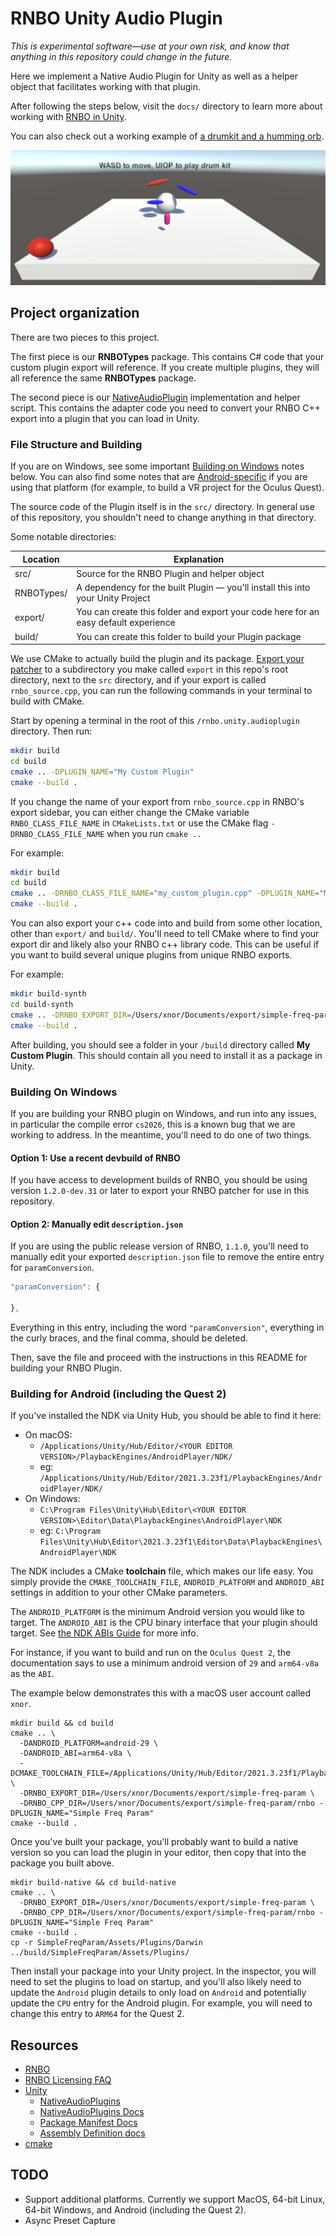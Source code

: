 # RNBO Unity Audio Plugin

*This is experimental software—use at your own risk, and know that anything in this repository could change in the future.*


Here we implement a Native Audio Plugin for Unity as well as a helper object that facilitates working with that plugin.

After following the steps below, visit the `docs/` directory to learn more about working with [RNBO in Unity](docs/README.md).

You can also check out a working example of [a drumkit and a humming orb](https://cycling74-assets.nyc3.digitaloceanspaces.com/rnbo/unity/example-projects/RNBODrumkit.zip).

![Drum Kit and Orb](docs/images/drumkit-orb.png)

## Project organization

There are two pieces to this project.

The first piece is our **RNBOTypes** package. This contains C# code that your custom plugin 
export will reference. If you create multiple plugins, they will all reference the same **RNBOTypes** 
package.

The second piece is our [NativeAudioPlugin](https://docs.unity3d.com/Manual/AudioMixerNativeAudioPlugin.html) implementation and helper script.  This contains the
adapter code you need to convert your RNBO C++ export into a plugin that you can load in Unity.

### File Structure and Building

If you are on Windows, see some important [Building on Windows](#building-on-windows) notes below. You can also find some notes that are [Android-specific](#building-for-android-including-the-quest-2) if you are using that platform (for example, to build a VR project for the Oculus Quest).

The source code of the Plugin itself is in the `src/` directory. In general use of this repository, you shouldn't need to change anything in that directory.

Some notable directories:

| Location                          | Explanation   |
| --------------------------------- | ------------- |
| src/                              | Source for the RNBO Plugin and helper object |
| RNBOTypes/  | A dependency for the built Plugin — you'll install this into your Unity Project |
| export/                           | You can create this folder and export your code here for an easy default experience |
| build/          | You can create this folder to build your Plugin package |

We use CMake to actually build the plugin and its package. [Export your patcher](https://rnbo.cycling74.com/learn/the-cpp-source-code-target-introduction) to a subdirectory
you make called `export` in this repo's root directory, next to the `src` directory, and if your export is called `rnbo_source.cpp`, you can run the following commands in your terminal to build with CMake. 

Start by opening a terminal in the root of this `/rnbo.unity.audioplugin` directory. Then run:

```sh
mkdir build
cd build
cmake .. -DPLUGIN_NAME="My Custom Plugin"
cmake --build .
```
If you change the name of your export from `rnbo_source.cpp` in RNBO's export sidebar, you can either change the CMake variable `RNBO_CLASS_FILE_NAME` in `CMakeLists.txt` or use the CMake flag `-DRNBO_CLASS_FILE_NAME` when you run `cmake ..`

For example:

```sh
mkdir build
cd build
cmake .. -DRNBO_CLASS_FILE_NAME="my_custom_plugin.cpp" -DPLUGIN_NAME="My Custom Plugin"
cmake --build .
```

You can also export your c++ code into and build from some other location, other than `export/` and `build/`.
You'll need to tell CMake where to find your export dir and likely also your RNBO c++ library code.
This can be useful if you want to build several unique plugins from unique RNBO exports.

For example:

```sh
mkdir build-synth
cd build-synth
cmake .. -DRNBO_EXPORT_DIR=/Users/xnor/Documents/export/simple-freq-param -DRNBO_CPP_DIR=/Users/xnor/Documents/export/simple-freq-param/rnbo -DPLUGIN_NAME="Simple Freq Param" 
cmake --build .
```

After building, you should see a folder in your `/build` directory called **My Custom Plugin**. This should contain
all you need to install it as a package in Unity.

### Building On Windows

If you are building your RNBO plugin on Windows, and run into any issues, in particular the compile error `cs2026`, this is a known bug that we are working to address. In the meantime, you'll need to do one of two things. 

#### Option 1: Use a recent devbuild of RNBO

If you have access to development builds of RNBO, you should be using version `1.2.0-dev.31` or later to export your RNBO patcher for use in this repository. 

#### Option 2: Manually edit `description.json`

If you are using the public release version of RNBO, `1.1.0`, you'll need to manually edit your exported `description.json` file to remove the entire entry for `paramConversion`. 

```js
"paramConversion": {

},
```

Everything in this entry, including the word `"paramConversion"`, everything in the curly braces, and the final comma, should be deleted.

Then, save the file and proceed with the instructions in this README for building your RNBO Plugin.

### Building for Android (including the Quest 2)

If you've installed the NDK via Unity Hub, you should be able to find it here:

* On macOS:
  * `/Applications/Unity/Hub/Editor/<YOUR EDITOR VERSION>/PlaybackEngines/AndroidPlayer/NDK/`
  * eg: `/Applications/Unity/Hub/Editor/2021.3.23f1/PlaybackEngines/AndroidPlayer/NDK/`
* On Windows:
  * `C:\Program Files\Unity\Hub\Editor\<YOUR EDITOR VERSION>\Editor\Data\PlaybackEngines\AndroidPlayer\NDK`
  * eg: `C:\Program Files\Unity\Hub\Editor\2021.3.23f1\Editor\Data\PlaybackEngines\AndroidPlayer\NDK`

The NDK includes a CMake **toolchain** file, which makes our life easy.
You simply provide the `CMAKE_TOOLCHAIN_FILE`, `ANDROID_PLATFORM` and `ANDROID_ABI` settings in addition to your other CMake parameters.

The `ANDROID_PLATFORM` is the minimum Android version you would like to target.
The `ANDROID_ABI` is the CPU binary interface that your plugin should target. See [the NDK ABIs Guide](https://developer.android.com/ndk/guides/abis) for more info.

For instance, if you want to build and run on the `Oculus Quest 2`, the documentation says to use a minimum android version of `29` and `arm64-v8a` as the `ABI`. 

The example below demonstrates this with a macOS user account called `xnor`.

```
mkdir build && cd build
cmake .. \
  -DANDROID_PLATFORM=android-29 \
  -DANDROID_ABI=arm64-v8a \
  -DCMAKE_TOOLCHAIN_FILE=/Applications/Unity/Hub/Editor/2021.3.23f1/PlaybackEngines/AndroidPlayer/NDK/build/cmake/android.toolchain.cmake \
  -DRNBO_EXPORT_DIR=/Users/xnor/Documents/export/simple-freq-param \
  -DRNBO_CPP_DIR=/Users/xnor/Documents/export/simple-freq-param/rnbo -DPLUGIN_NAME="Simple Freq Param" 
cmake --build .
```

Once you've built your package, you'll probably want to build a native version so you can load the plugin in your editor, then copy that into the package you built above.

```
mkdir build-native && cd build-native
cmake .. \
  -DRNBO_EXPORT_DIR=/Users/xnor/Documents/export/simple-freq-param \
  -DRNBO_CPP_DIR=/Users/xnor/Documents/export/simple-freq-param/rnbo -DPLUGIN_NAME="Simple Freq Param" 
cmake --build .
cp -r SimpleFreqParam/Assets/Plugins/Darwin ../build/SimpleFreqParam/Assets/Plugins/
```

Then install your package into your Unity project. In the inspector, you will need to set the plugins to load on startup,
and you'll also likely need to update the `Android` plugin details to only load on `Android` 
and potentially update the `CPU` entry for the Android plugin. For example, you will need to change this entry to `ARM64` for the Quest 2.


## Resources

* [RNBO](https://rnbo.cycling74.com/)
* [RNBO Licensing FAQ](https://support.cycling74.com/hc/en-us/articles/10730637742483-RNBO-Export-Licensing-FAQ)
* [Unity](https://unity.com/)
  * [NativeAudioPlugins](https://github.com/Unity-Technologies/NativeAudioPlugins)
  * [NativeAudioPlugins Docs](https://docs.unity3d.com/Manual/AudioMixerNativeAudioPlugin.html)
  * [Package Manifest Docs](https://docs.unity3d.com/Manual/upm-manifestPkg.html)
  * [Assembly Definition docs](https://docs.unity3d.com/Manual/ScriptCompilationAssemblyDefinitionFiles.html)
* [cmake](https://cmake.org/)

## TODO

* Support additional platforms. Currently we support MacOS, 64-bit Linux, 64-bit Windows, and Android (including the Quest 2).
* Async Preset Capture

